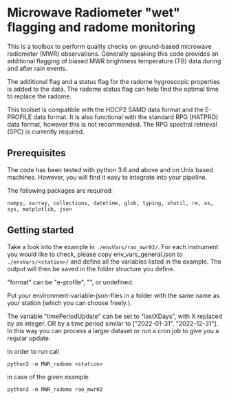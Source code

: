 # Microwave Radiometer "wet" flagging and radome monitoring
This is a toolbox to perform quality checks on 
ground-based microwave radiometer (MWR) observations.
Generally speaking this code provides an additional 
flagging of biased MWR brightness temperature (TB)
data during and after rain events. 

The additional flag and a status flag for the radome 
hygroscopic properties is added to the data. The radome 
status flag can help find the optimal time to replace
the radome.

This toolset is compatible with the HDCP2 SAMD data format 
and the E-PROFILE data format. It is also functional
with the standard RPG (HATPRO) data format, however this is
not recommended. The RPG spectral retrieval (SPC) is currently
required. 

## Prerequisites
The code has been tested with python 3.6 and above and
on Unix based machines. However, you will find it easy
to integrate into your pipeline.

The following packages are required:

```
numpy, xarray, collections, datetime, glob, typing, shutil, re, os, sys, matplotlib, json
```
## Getting started

Take a look into the example in `./envVars/rao_mwr02/`. 
For each instrument you would like to check, please copy 
env_vars_general.json to `./envVars/<station>/` and define
all the variables listed in the example.
The output will then be saved in the folder structure you
define. 

"format" can be "e-profile", "", or undefined.

Put your environment-variable-json-files in a folder
with the same name as your station (which you can choose
freely.). 

The variable "timePeriodUpdate" can be set to "lastXDays",
with X replaced by an integer. OR by a time period similar to
["2022-01-31", "2022-12-31"]. In this way you can process a larger 
dataset or run a cron job to give you a regular update.

In order to run call

```
python3 -m MWR_radome <station>
```

in case of the given example
```
python3 -m MWR_radome rao_mwr02
```



